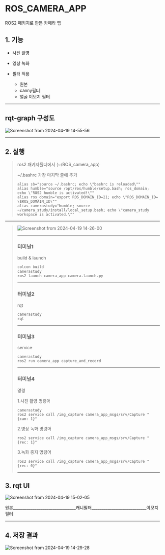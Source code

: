# ROS_CAMERA_APP

ROS2 패키지로 만든 카매라 앱

## 1. 기능

+ 사진 촬영

+ 영상 녹화

+ 필터 적용
  + 원본
  + canny필터
  + 얼굴 이모지 필터
---
## rqt-graph 구성도
![Screenshot from 2024-04-19 14-55-56](https://github.com/earnest99/ROS_Camera_APP/assets/128347421/d2fdcc1f-a571-4170-a7d3-e362a053b62a)

---
## 2. 실행

> ros2 패키지폴더에서 (~/ROS_camera_app)
> 
> ~/.bashrc 가장 마지막 줄에 추가
> 
>
> ```
> alias sb="source ~/.bashrc; echo \"bashrc is reloaded\""
> alias humble="source /opt/ros/humble/setup.bash; ros_domain; echo \"ROS2 humble is activated!\""
> alias ros_domain="export ROS_DOMAIN_ID=21; echo \"ROS_DOMAIN_ID= \$ROS_DOMAIN_ID\""
> alias camerastudy="humble; source ~/camera_study/install/local_setup.bash; echo \"camera_study workspace is activated.\""
> ```
> 

---
> ![Screenshot from 2024-04-19 14-26-00](https://github.com/earnest99/ROS_Camera_APP/assets/128347421/b91fe642-489b-44f7-a87b-cc58e0a776e9)
> 
> ---
> ### 터미널1 
> build & launch
> 
> ```bash
> colcon build
> camerastudy
> ros2 launch camera_app camera.launch.py 
> ```
> ---
> ### 터미널2 
> rqt
> ```
> camerastudy
> rqt
> ```
> ---
> ### 터미널3 
> service
> ```
> camerastudy
> ros2 run camera_app capture_and_record 
> ```
> ---
> ### 터미널4 
> 명령
> 
> 1.사진 촬영 명령어
> ```
> camerastudy
> ros2 service call /img_capture camera_app_msgs/srv/Capture "{cam: 1}"
> ```
> 2.영상 녹화 명령어
> ```
> ros2 service call /img_capture camera_app_msgs/srv/Capture "{rec: 1}"
> 
> ```
> 3.녹화 중지 명령어
> ```
> ros2 service call /img_capture camera_app_msgs/srv/Capture "{rec: 0}"
> 
> ```
> 
> ---

## 3. rqt UI
![Screenshot from 2024-04-19 15-02-05](https://github.com/earnest99/ROS_Camera_APP/assets/128347421/a1539023-81b0-45b2-90c6-1d6c8dadd1a4)

원본________________________________캐니필터____________________________이모지필터

---

## 4. 저장 결과
![Screenshot from 2024-04-19 14-29-28](https://github.com/earnest99/ROS_Camera_APP/assets/128347421/1d1773ca-6097-4604-b37f-d8d3799a170f)
